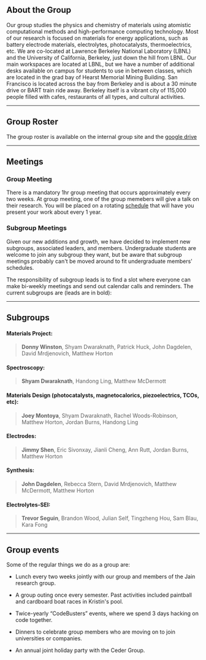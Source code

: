 ## About the Group <a name="about"></a>

Our group studies the physics and chemistry of materials using atomistic computational methods and high-performance computing technology. Most of our research is focused on materials for energy applications, such as battery electrode materials, electrolytes, photocatalysts, thermoelectrics, etc. We are co-located at Lawrence Berkeley National Laboratory (LBNL) and the University of California, Berkeley, just down the hill from LBNL. Our main workspaces are located at LBNL, but we have a number of additional desks available on campus for students to use in between classes, which are located in the grad bay of Hearst Memorial Mining Building. San Francisco is located across the bay from Berkeley and is about a 30 minute drive or BART train ride away. Berkeley itself is a vibrant city of 115,000 people filled with cafes, restaurants of all types, and cultural activities.

-----------------------------------------------------------------------------------------------------------------------------
## Group Roster <a name="roster"></a>

The group roster is available on the internal group site and the [google drive](https://sites.google.com/a/lbl.gov/perssongroup/group-info/group-roster)

-----------------------------------------------------------------------------------------------------------------------------
## Meetings <a name="meeting"></a>

### Group Meeting <a name="group"></a>
There is a mandatory 1hr group meeting that occurs approximately every two weeks. At group meeting, one of the group memebers will give a talk on their research. You will be placed on a rotating [schedule](https://sites.google.com/a/lbl.gov/perssongroup/group-meeting) that will have you present your work about every 1 year.

### Subgroup Meetings <a name="sub"></a>
Given our new additions and growth, we have decided to implement new subgroups, associated leaders, and members. Undergraduate students are welcome to join any subgroup they want, but be aware that subgroup meetings probably can't be moved around to fit undergraduate members' schedules.

The responsibility of subgroup leads is to find a slot where everyone can make bi-weekly meetings and send out calendar calls and reminders. The current subgroups are (leads are in bold):

-----------------------------------------------------------------------------------------------------------------------------

## Subgroups <a name="sgs"></a>

#### Materials Project:
> **Donny Winston**, Shyam Dwaraknath, Patrick Huck, John Dagdelen, David Mrdjenovich, Matthew Horton

#### Spectroscopy:
> **Shyam Dwaraknath**, Handong Ling, Matthew McDermott

#### Materials Design (photocatalysts, magnetocalorics, piezoelectrics, TCOs, etc):
> **Joey Montoya**, Shyam Dwaraknath, Rachel Woods-Robinson, Matthew Horton, Jordan Burns, Handong Ling

#### Electrodes:
> **Jimmy Shen**, Eric Sivonxay, Jianli Cheng, Ann Rutt, Jordan Burns, Matthew Horton

#### Synthesis:
> **John Dagdelen**, Rebecca Stern, David Mrdjenovich, Matthew McDermott, Matthew Horton

#### Electrolytes-SEI:
> **Trevor Seguin**, Brandon Wood, Julian Self, Tingzheng Hou, Sam Blau, Kara Fong

-----------------------------------------------------------------------------------------------------------------------------

## Group events

Some of the regular things we do as a group are:

* Lunch every two weeks jointly with our group and members of the Jain research group.

* A group outing once every semester. Past activities included paintball and cardboard boat races in Kristin's pool.

* Twice-yearly “CodeBusters” events, where we spend 3 days hacking on code together.

* Dinners to celebrate group members who are moving on to join universities or companies.

* An annual joint holiday party with the Ceder Group.
